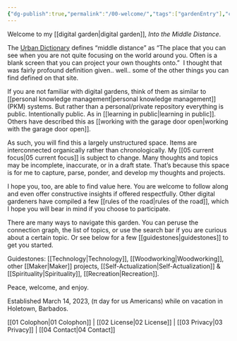 ```yaml
---
{"dg-publish":true,"permalink":"/00-welcome/","tags":["gardenEntry"],"created":"2023-03-14T19:10:12.030-04:00","updated":"2023-04-06T19:21:33.573-04:00"}
---
```


Welcome to my [[digital garden\|digital garden]], _Into the Middle Distance_. 

The [Urban Dictionary](https://urbandictionary.com) defines “middle distance” as “The place that you can see when you are not quite focusing on the world around you. Often is a blank screen that you can project your own thoughts onto.”  I thought that was fairly profound definition given.. well.. some of the other things you can find defined on that site. 

If you are not familiar with digital gardens, think of them as similar to [[personal knowledge management\|personal knowledge management]] (PKM) systems. But rather than a personal/private repository everything is public. Intentionally public. As in [[learning in public\|learning in public]]. Others have described this as [[working with the garage door open\|working with the garage door open]]. 

As such, you will find this a largely unstructured space. Items are interconnected organically rather than chronologically. My [[05 current focus\|05 current focus]] is subject to change. Many thoughts and topics may be incomplete, inaccurate, or in a draft state. That’s because this space is for me to capture, parse, ponder, and develop my thoughts and projects. 

I hope you, too, are able to find value here. You are welcome to follow along and even offer constructive insights if offered respectfully. Other digital gardeners have compiled a few [[rules of the road\|rules of the road]], which I hope you will bear in mind if you choose to participate. 

There are many ways to navigate this garden.  You can peruse the connection graph, the list of topics, or use the search bar if you are curious about a certain topic. Or see below for a few [[guidestones\|guidestones]] to get you started. 

Guidestones: [[Technology\|Technology]], [[Woodworking\|Woodworking]], other [[Maker\|Maker]] projects, [[Self-Actualization\|Self-Actualization]] & [[Spirituality\|Spirituality]], [[Recreation\|Recreation]].

Peace, welcome, and enjoy.

Established March 14, 2023, (&pi; day for us Americans) while on vacation in Holetown, Barbados.

[[01 Colophon\|01 Colophon]] | [[02 License\|02 License]] | [[03 Privacy\|03 Privacy]] | [[04 Contact\|04 Contact]]
